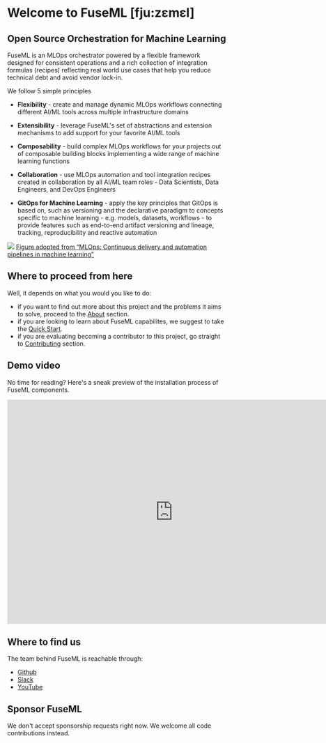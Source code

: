 # Welcome to FuseML [fju:zɛmɛl]

## Open Source Orchestration for Machine Learning

FuseML is an MLOps orchestrator powered by a flexible framework designed for consistent operations and a rich collection of integration formulas (recipes) reflecting real world use cases that help you reduce technical debt and avoid vendor lock-in.

We follow 5 simple principles

- **Flexibility** - create and manage dynamic MLOps workflows connecting different AI/ML tools across multiple infrastructure domains

- **Extensibility** - leverage FuseML's set of abstractions and extension mechanisms to add support for your favorite AI/ML tools

- **Composability** - build complex MLOps workflows for your projects out of composable building blocks implementing a wide range of machine learning functions

- **Collaboration** - use MLOps automation and tool integration recipes created in collaboration by all AI/ML team roles - Data Scientists, Data Engineers, and DevOps Engineers

- **GitOps for Machine Learning** - apply the key principles that GitOps is based on, such as versioning and the declarative paradigm to concepts specific to machine learning - e.g. models, datasets, workflows - to provide features such as end-to-end artifact versioning and lineage, tracking, reproducibility and reactive automation

<img src="fuseml-mlops-anim-fade.gif" style="text-align:center;">
<a href="https://cloud.google.com/solutions/machine-learning/mlops-continuous-delivery-and-automation-pipelines-in-machine-learning#top_of_page">Figure adopted from “MLOps: Continuous delivery and automation pipelines in machine learning”</a>

## Where to proceed from here

Well, it depends on what you would you like to do:

- if you want to find out more about this project and the problems it aims to solve, proceed to the [About](about.md) section.
- if you are looking to learn about FuseML capabilites, we suggest to take the [Quick Start](quickstart.md).
- if you are evaluating becoming a contributor to this project, go straight to [Contributing](CONTRIBUTING.md) section.

## Demo video

No time for reading? Here's a sneak preview of the installation process of FuseML components.

<div class="video-wrapper">
<iframe width="760" height="515" src="https://www.youtube.com/embed/MAJhtJU8eCM?controls=0" title="FuseML Installation Experience" frameborder="0" allow="accelerometer; autoplay; clipboard-write; encrypted-media; gyroscope; picture-in-picture" allowfullscreen></iframe>
</div>

## Where to find us

The team behind FuseML is reachable through:

- [Github](https://github.com/fuseml)
- [Slack](https://join.slack.com/t/fuseml/shared_invite/zt-rcs6kepe-rGrMzlj0hrRlalcahWzoWg)
- [YouTube](https://www.youtube.com/channel/UCQLoLTikJDDMXvywWd27FBg)

## Sponsor FuseML

We don't accept sponsorship requests right now. We welcome all code contributions instead.
